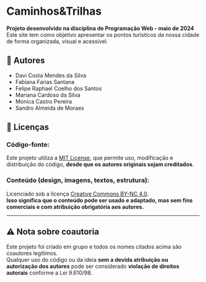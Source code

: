 # Caminhos&Trilhas

**Projeto desenvolvido na disciplina de Programação Web - maio de 2024**  
Este site tem como objetivo apresentar os pontos turísticos da nossa cidade de forma organizada, visual e acessível.  

## 👥 Autores

- Davi Costa Mendes da Silva
- Fabiana Farias Santana 
- Felipe Raphael Coelho dos Santos
- Mariana Cardoso da Silva  
- Monica Castro Pereira   
- Sandro Almeida de Moraes  


## 📜 Licenças

### Código-fonte:
Este projeto utiliza a [MIT License](./LICENSE), que permite uso, modificação e distribuição do código, **desde que os autores originais sejam creditados**.

### Conteúdo (design, imagens, textos, estrutura):
Licenciado sob a licença [Creative Commons BY-NC 4.0](https://creativecommons.org/licenses/by-nc/4.0/deed.pt-br).  
**Isso significa que o conteúdo pode ser usado e adaptado, mas sem fins comerciais e com atribuição obrigatória aos autores.**

---

## ⚠️ Nota sobre coautoria

Este projeto foi criado em grupo e todos os nomes citados acima são coautores legítimos.  
Qualquer uso do código ou da ideia **sem a devida atribuição ou autorização dos autores** pode ser considerado **violação de direitos autorais** conforme a Lei 9.610/98.
